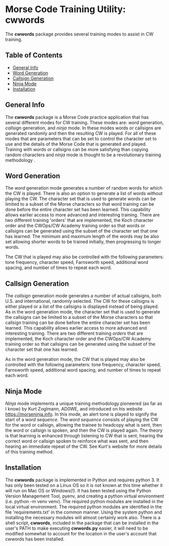 # Morse Code Training Utility: cwwords

The **cwwords** package provides several training modes to assist in
CW training.


## Table of Contents

* [General Info](#general_info)
* [Word Generation](#word_generation)
* [Callsign Generation](#callsign_generation)
* [Ninja Mode](#ninja_mode)
* [Installation](#installation)

<a name="general_info"></a>
## General Info

The **cwwords** package is a Morse Code practice application that has
several different modes for CW training. These modes are: *word*
generation, *callsign* generation, and *ninja* mode. In these modes
words or callsigns are generated randomly and then the resulting CW is
played. For all of these modes that are parameters that can be set to
control the character set to use and the details of the Morse Code
that is generated and played. Training with words or callsigns can be
more satisfying than copying random characters and *ninja* mode is
thought to be a revolutionary training methodology .

<a name="word_generation"></a>
## Word Generation

The *word* generation mode generates a number of random words for which
the CW is played. There is also an option to generate a list of words
without playing the CW. The character set that is used to generate
words can be limited to a subset of the Morse characters so that word
training can be done before the entire character set has been
learned. This capability allows earlier access to more advanced and
interesting training. There are two different training 'orders' that
are implemented, the Koch character order and the CWOps/CW Academy
training order so that words or callsigns can be generated using the
subset of the character set that one has learned. The minimum and
maximum length of the words may be also set allowing shorter words to
be trained initially, then progressing to longer words.

The CW that is played may also be controlled with the following
parameters: tone frequency, character speed, Farnsworth speed,
additional word spacing, and number of times to repeat each word. 

<a name="callsign_generation"></a>
## Callsign Generation

The *callsign* generation mode generates a number of actual callsigns,
both U.S. and international, randomly selected. The CW for these
callsigns is either played or a list of the callsigns is displayed
instead of being played. As in the word generation mode, the character
set that is used to generate the callsigns can be limited to a subset
of the Morse characters so that callsign training can be done before
the entire character set has been learned. This capability allows
earlier access to more advanced and interesting training. There are
two different training *orders* that are implemented, the Koch
character order and the CWOps/CW Academy training order so that
callsigns can be generated using the subset of the character set that
one has learned.

As in the word generation mode, the CW that is played may also be
controlled with the following parameters: tone frequency, character
speed, Farnsworth speed, additional word spacing, and number of times
to repeat each word.

<a name="ninja_mode"></a>
## Ninja Mode

*Ninja* mode implements a unique training methodology pioneered (as
far as I know) by Kurt Zoglmann, AD0WE, and introduced on his website
<https://morseninja.info>. In this mode, an alert tone is played to
signify the start of a *word sequence*. The *word sequence* consists
of playing the CW for the word or callsign, allowing the trainee to
headcopy what is sent, then the word or callsign is spoken, and then
the CW is played again. The theory is that learning is enhanced
through listening to CW that is sent, hearing the correct word or
callsign spoken to reinforce what was sent, and then hearing an
immediate repeat of the CW. See Kurt's website for more details of
this training method.

<a name="installation"></a>
## Installation

The **cwwords** package is implemented in Python and requires
python 3. It has only been tested on a Linux OS so it is not known at
this time whether it will run on Mac OS or Windows(!). It has been
tested using the Python Version Management Tool, pyenv, and creating a
python virtual environment (i.e. python -m venv venv). The required
python modules are installed in the local virtual environment. The
required python modules are identified in the file 'requirements.txt'
in the common manner. Using the system python and installing the
necessary modules will almost certainly work also. There is a shell
script, **cwwords**, included in the package that can be installed in
the user's PATH to make executing **cwwords.py** easier, it will need
to be modified somewhat to account for the location in the user's
account that cwwords has been installed.

